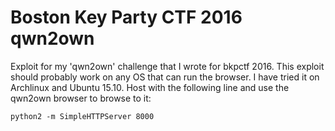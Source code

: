 Boston Key Party CTF 2016 qwn2own 
=================================

Exploit for my 'qwn2own' challenge that I wrote for bkpctf 2016.
This exploit should probably work on any OS that can run the browser.
I have tried it on Archlinux and Ubuntu 15.10.
Host with the following line and use the qwn2own browser to browse to it:
```
python2 -m SimpleHTTPServer 8000
```
